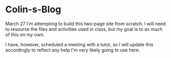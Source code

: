 # Colin-s-Blog

March 27
I'm attempting to build this two-page site from scratch.  I will need to resourse the files and activities used in class, but my goal is to as much of this on my own. 

I have, however, scheduled a meeting with a tutor, so I will update this accordingly to reflect any help I'm very likely going to use here.

